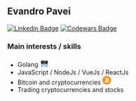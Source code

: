 ## Evandro Pavei

[![Linkedin Badge](https://img.shields.io/badge/-LinkedIn-blue?style=flat-square&logo=Linkedin&logoColor=white&link=https://www.linkedin.com/in/evandrozillipavei/)](https://www.linkedin.com/in/evandrozillipavei/)
[![Codewars Badge](https://www.codewars.com/users/evzpav/badges/micro)](https://www.codewars.com/users/evzpav/badges/micro)

### Main interests / skills
* Golang <img src="https://github.com/evzpav/evzpav/blob/master/icons/gopher.png" alt="gopher" width="20"/>
* JavaScript / NodeJs / VueJs / ReactJs
* Bitcoin and cryptocurrencies <img src="https://github.com/evzpav/evzpav/blob/master/icons/bitcoin.png" alt="bitcoin" width="20"/>
* Trading cryptocurrencies and stocks
